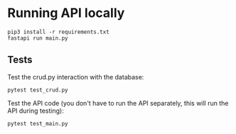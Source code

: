 # Running API locally

    pip3 install -r requirements.txt
    fastapi run main.py

## Tests

Test the crud.py interaction with the database:
    
    pytest test_crud.py 

Test the API code (you don't have to run the API separately, this will run the API during testing):
    
    pytest test_main.py 
